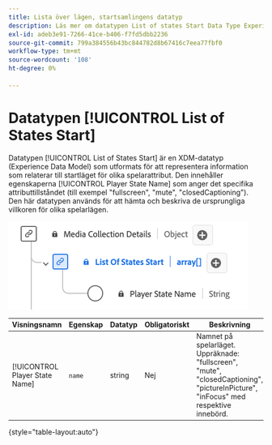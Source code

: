 ```yaml
---
title: Lista över lägen, startsamlingens datatyp
description: Läs mer om datatypen List of states Start Data Type Experience Data Model (XDM).
exl-id: adeb3e91-7266-41ce-b406-f7fd5dbb2236
source-git-commit: 799a384556b43bc844782d8b67416c7eea77fbf0
workflow-type: tm+mt
source-wordcount: '108'
ht-degree: 0%

---
```


# Datatypen [!UICONTROL List of States Start]

Datatypen [!UICONTROL List of States Start] är en XDM-datatyp (Experience Data Model) som utformats för att representera information som relaterar till startläget för olika spelarattribut. Den innehåller egenskaperna [!UICONTROL Player State Name] som anger det specifika attributtillståndet (till exempel &quot;fullscreen&quot;, &quot;mute&quot;, &quot;closedCaptioning&quot;). Den här datatypen används för att hämta och beskriva de ursprungliga villkoren för olika spelarlägen.

![Ett diagram med datatypen [!UICONTROL List of States Start].](../images/data-types/list-of-states-start-collection.png)

| Visningsnamn | Egenskap | Datatyp | Obligatoriskt | Beskrivning |
|--------------------------------|--------------|-----------|-----------|-------------------------------------------------|
| [!UICONTROL Player State Name] | `name` | string | Nej | Namnet på spelarläget. Uppräknade: &quot;fullscreen&quot;, &quot;mute&quot;, &quot;closedCaptioning&quot;, &quot;pictureInPicture&quot;, &quot;inFocus&quot; med respektive innebörd. |

{style="table-layout:auto"}
